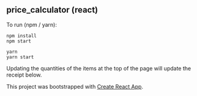 ## price_calculator (react)

To run (npm / yarn):

```
npm install
npm start
```

```
yarn
yarn start
```

Updating the quantities of the items at the top of the page will update the receipt below.

This project was bootstrapped with [Create React App](https://github.com/facebook/create-react-app).
